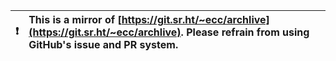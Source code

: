

| :exclamation:  | This is a mirror of [https://git.sr.ht/~ecc/archlive](https://git.sr.ht/~ecc/archlive). Please refrain from using GitHub's issue and PR system.  |
|----------------|:-------------------------------------------------------------------------------------------------------------------------------------------------------|



